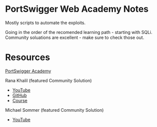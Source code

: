 # PortSwigger Web Academy Notes
Mostly scripts to automate the exploits.

Going in the order of the recomended learning path - starting with SQLi. Community soluations are excellent - make sure to check those out. 

# Resources
[PortSwigger Academy](https://portswigger.net/web-security/)

Rana Khalil (featured Community Solution)
* [YouTube](https://www.youtube.com/c/RanaKhalil101/featured)
* [GitHub](https://github.com/rkhal101/Web-Security-Academy-Series)
* [Course](https://academy.ranakhalil.com/p/web-security-academy-video-series)

Michael Sommer (featured Community Solution)
* [YouTube](https://www.youtube.com/user/Michael10Sommer/featured)